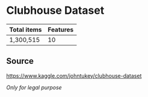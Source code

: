 # Clubhouse Dataset

Total items | Features
----------- | --------
1,300,515   | 10

## Source
https://www.kaggle.com/johntukey/clubhouse-dataset

*Only for legal purpose*
